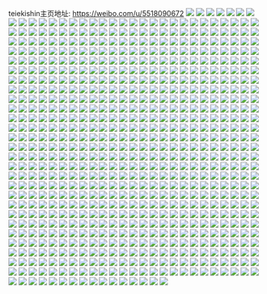 teiekishin主页地址: https://weibo.com/u/5518090672 
![](https://wx4.sinaimg.cn/mw2000/0061rlssgy1h93550zhw4j32o03k0e83.jpg) 
![](https://wx4.sinaimg.cn/mw2000/0061rlssgy1h9356991dmj32o03k0e84.jpg) 
![](https://wx4.sinaimg.cn/mw2000/0061rlssgy1h9356mj0euj32o03k0x6r.jpg) 
![](https://wx4.sinaimg.cn/mw2000/0061rlssgy1h9355ruduqj30u0190h2v.jpg) 
![](https://wx4.sinaimg.cn/mw2000/0061rlssgy1h9355zb406j30u01o07de.jpg) 
![](https://wx4.sinaimg.cn/mw2000/0061rlssgy1h9356e3kw5j32822yre81.jpg) 
![](https://wx4.sinaimg.cn/mw2000/0061rlssgy1h9355y2zx4j32o03k0qv5.jpg) 
![](https://wx4.sinaimg.cn/mw2000/0061rlssgy1h9356njm96j30sk1220zg.jpg) 
![](https://wx4.sinaimg.cn/mw2000/0061rlssgy1h935753z0cj30u01uoadd.jpg) 
![](https://wx4.sinaimg.cn/mw2000/0061rlssgy1h9206yysuqj32o03k0x6u.jpg) 
![](https://wx4.sinaimg.cn/mw2000/0061rlssgy1h9207cfiyej32o03k04qs.jpg) 
![](https://wx4.sinaimg.cn/mw2000/0061rlssgy1h9207fpjqcj30u01907hc.jpg) 
![](https://wx4.sinaimg.cn/mw2000/0061rlssgy1h9207ivi6fj30u0190ndg.jpg) 
![](https://wx4.sinaimg.cn/mw2000/0061rlssgy1h9209amyynj30u019014l.jpg) 
![](https://wx4.sinaimg.cn/mw2000/0061rlssgy1h9209b9rtqj30u0190gzf.jpg) 
![](https://wx4.sinaimg.cn/mw2000/0061rlssgy1h9209bonpkj30u0190qc4.jpg) 
![](https://wx4.sinaimg.cn/mw2000/0061rlssgy1h9209c8ejlj30u01904c6.jpg) 
![](https://wx4.sinaimg.cn/mw2000/0061rlssgy1h90anwgqm8j32o03k0kjn.jpg) 
![](https://wx4.sinaimg.cn/mw2000/0061rlssgy1h90amty5dyj30u0140qam.jpg) 
![](https://wx4.sinaimg.cn/mw2000/0061rlssgy1h90amzp439j31tm2fikjl.jpg) 
![](https://wx4.sinaimg.cn/mw2000/0061rlssgy1h90an4l4pxj31hw1zv7qs.jpg) 
![](https://wx4.sinaimg.cn/mw2000/0061rlssgy1h90anx4pm0j30tz13z0y4.jpg) 
![](https://wx4.sinaimg.cn/mw2000/0061rlssgy1h90anyzjn5j32o03k0npe.jpg) 
![](https://wx4.sinaimg.cn/mw2000/0061rlssgy1h90anzf0cbj30k00qoq71.jpg) 
![](https://wx4.sinaimg.cn/mw2000/0061rlssgy1h90ao0a508j321u22mb0s.jpg) 
![](https://wx4.sinaimg.cn/mw2000/0061rlssgy1h90apkd3mcj32o03k04qr.jpg) 
![](https://wx4.sinaimg.cn/mw2000/0061rlssgy1h8x9fghrmkj30u013zgum.jpg) 
![](https://wx4.sinaimg.cn/mw2000/0061rlssgy1h8x9ffbmecj30u013z44j.jpg) 
![](https://wx4.sinaimg.cn/mw2000/0061rlssgy1h8x9g4xlauj30u013z0ty.jpg) 
![](https://wx4.sinaimg.cn/mw2000/0061rlssgy1h8x9fenx7pj32o03k0u0z.jpg) 
![](https://wx4.sinaimg.cn/mw2000/0061rlssgy1h8w7k8qo71j31w02io7wh.jpg) 
![](https://wx4.sinaimg.cn/mw2000/0061rlssgy1h8w7jdtnd2j31ae1pvtt0.jpg) 
![](https://wx4.sinaimg.cn/mw2000/0061rlssgy1h8w7jeif1zj30u013zn2w.jpg) 
![](https://wx4.sinaimg.cn/mw2000/0061rlssgy1h8w7kkis66j32o03k04qq.jpg) 
![](https://wx4.sinaimg.cn/mw2000/0061rlssgy1h8w7k0u9hwj32o03k04qr.jpg) 
![](https://wx4.sinaimg.cn/mw2000/0061rlssgy1h8w7jsql00j32o03k0x6t.jpg) 
![](https://wx4.sinaimg.cn/mw2000/0061rlssgy1h8w7m48okpj30l90scad0.jpg) 
![](https://wx4.sinaimg.cn/mw2000/0061rlssgy1h8w7kv9kdvj32o03k0u0y.jpg) 
![](https://wx4.sinaimg.cn/mw2000/0061rlssgy1h8w7lcuvb3j32o03k01l0.jpg) 
![](https://wx4.sinaimg.cn/mw2000/0061rlssgy1h8qw6j9x0bj33402c07wj.jpg) 
![](https://wx4.sinaimg.cn/mw2000/0061rlssgy1h8qw6sxwdmj33402c01kz.jpg) 
![](https://wx4.sinaimg.cn/mw2000/0061rlssgy1h8qw7cdgo3j321v21ve81.jpg) 
![](https://wx4.sinaimg.cn/mw2000/0061rlssgy1h8qw7d2jdrj31je1je7p7.jpg) 
![](https://wx4.sinaimg.cn/mw2000/0061rlssgy1h8m7s0nby4j30u06n6qv5.jpg) 
![](https://wx4.sinaimg.cn/mw2000/0061rlssgy1h8m7oovd99j30u05c0npd.jpg) 
![](https://wx4.sinaimg.cn/mw2000/0061rlssgy1h8m7owcw1oj30u052rhdt.jpg) 
![](https://wx4.sinaimg.cn/mw2000/0061rlssgy1h8m7osqteuj30u05f2hdt.jpg) 
![](https://wx4.sinaimg.cn/mw2000/0061rlssgy1h8m7p0tt56j30u057jqv5.jpg) 
![](https://wx4.sinaimg.cn/mw2000/0061rlssgy1h8m7s1hfoqj30u04ee7wh.jpg) 
![](https://wx4.sinaimg.cn/mw2000/0061rlssgy1h8m7s35zbzj30u066h4qq.jpg) 
![](https://wx4.sinaimg.cn/mw2000/0061rlssgy1h8m7s4swgtj30u05wh4qq.jpg) 
![](https://wx4.sinaimg.cn/mw2000/0061rlssgy1h8m7s6ebirj30u057k1ky.jpg) 
![](https://wx4.sinaimg.cn/mw2000/0061rlssgy1h8m7s7p7lyj30u04ikqv5.jpg) 
![](https://wx4.sinaimg.cn/mw2000/0061rlssgy1h8m7s9doscj30u05f2npd.jpg) 
![](https://wx4.sinaimg.cn/mw2000/0061rlssgy1h8m7sart1dj30u0503kjl.jpg) 
![](https://wx4.sinaimg.cn/mw2000/0061rlssgy1h8hhohakr2j32o03k0x6p.jpg) 
![](https://wx4.sinaimg.cn/mw2000/0061rlssgy1h8hhoiatr1j32o03k04qq.jpg) 
![](https://wx4.sinaimg.cn/mw2000/0061rlssgy1h8hhojs9x3j32o02o0e82.jpg) 
![](https://wx4.sinaimg.cn/mw2000/0061rlssgy1h8hhokmzepj32o02o0u0x.jpg) 
![](https://wx4.sinaimg.cn/mw2000/0061rlssgy1h8h9d1m2i8j31hc0u8k16.jpg) 
![](https://wx4.sinaimg.cn/mw2000/0061rlssgy1h8h9d40gz6j33k02o0x6p.jpg) 
![](https://wx4.sinaimg.cn/mw2000/0061rlssgy1h8h9d5vzi5j33k02o01ky.jpg) 
![](https://wx4.sinaimg.cn/mw2000/0061rlssgy1h8h9d1zux8j30ka0f7gon.jpg) 
![](https://wx4.sinaimg.cn/mw2000/0061rlssgy1h8h9b3wgblj33k02o01ky.jpg) 
![](https://wx4.sinaimg.cn/mw2000/0061rlssgy1h8h99vk39nj33k02o0x6p.jpg) 
![](https://wx4.sinaimg.cn/mw2000/0061rlssgy1h8h99x0aa8j33k02o01ky.jpg) 
![](https://wx4.sinaimg.cn/mw2000/0061rlssgy1h8h9b4weyvj33k02o0qv5.jpg) 
![](https://wx4.sinaimg.cn/mw2000/0061rlssgy1h8h9b5xh0pj33k02o0u0x.jpg) 
![](https://wx4.sinaimg.cn/mw2000/0061rlssgy1h8h9b6zau4j33bc2hhhdu.jpg) 
![](https://wx4.sinaimg.cn/mw2000/0061rlssgy1h864x25xlyj32o03k04qq.jpg) 
![](https://wx4.sinaimg.cn/mw2000/0061rlssgy1h864x743baj32o03k0x6p.jpg) 
![](https://wx4.sinaimg.cn/mw2000/0061rlssgy1h864xc1wclj32o03k0u0x.jpg) 
![](https://wx4.sinaimg.cn/mw2000/0061rlssgy1h864xga60bj32dc35shdt.jpg) 
![](https://wx4.sinaimg.cn/mw2000/0061rlssgy1h864xkm0xfj32ae31vb29.jpg) 
![](https://wx4.sinaimg.cn/mw2000/0061rlssgy1h85lzqzqiej30zk1gotb0.jpg) 
![](https://wx4.sinaimg.cn/mw2000/0061rlssgy1h85m25my6kj30qo0rv0tr.jpg) 
![](https://wx4.sinaimg.cn/mw2000/0061rlssgy1h7vwlnsa3oj30u02k0qrb.jpg) 
![](https://wx4.sinaimg.cn/mw2000/0061rlssgy1h7vwlttjxrj30u04g2hdt.jpg) 
![](https://wx4.sinaimg.cn/mw2000/0061rlssgy1h7vwlvc041j30u01o0k5h.jpg) 
![](https://wx4.sinaimg.cn/mw2000/0061rlssgy1h7vwlwnekpj30u01o0neg.jpg) 
![](https://wx4.sinaimg.cn/mw2000/0061rlssgy1h7vwly52b9j30u028ikbc.jpg) 
![](https://wx4.sinaimg.cn/mw2000/0061rlssgy1h7vwlzsyj7j30u01o0kfv.jpg) 
![](https://wx4.sinaimg.cn/mw2000/0061rlssgy1h7nnjz6stkj30u043ib29.jpg) 
![](https://wx4.sinaimg.cn/mw2000/0061rlssgy1h7nnk0gj05j30u04l2b29.jpg) 
![](https://wx4.sinaimg.cn/mw2000/0061rlssgy1h7nnk484gfj30u07ld4qq.jpg) 
![](https://wx4.sinaimg.cn/mw2000/0061rlssgy1h7nnklzqq1j30u04g0b29.jpg) 
![](https://wx4.sinaimg.cn/mw2000/0061rlssgy1h7nnk6mzi9j30u04q2npd.jpg) 
![](https://wx4.sinaimg.cn/mw2000/0061rlssgy1h7nnkkg5e5j30u04f2npd.jpg) 
![](https://wx4.sinaimg.cn/mw2000/0061rlssgy1h7nnk9md5wj30u07ree82.jpg) 
![](https://wx4.sinaimg.cn/mw2000/0061rlssgy1h7nnkbxs6rj30u07onu0y.jpg) 
![](https://wx4.sinaimg.cn/mw2000/0061rlssgy1h7nnkf0qvoj30u06bix6q.jpg) 
![](https://wx4.sinaimg.cn/mw2000/0061rlssgy1h7nnk23ds0j30u06kiqv5.jpg) 
![](https://wx4.sinaimg.cn/mw2000/0061rlssgy1h7nnkim2ytj30u05aku0x.jpg) 
![](https://wx4.sinaimg.cn/mw2000/0061rlssgy1h7f5sgbt1ej30yc19tal1.jpg) 
![](https://wx4.sinaimg.cn/mw2000/0061rlssgy1h7f5v0fsyuj30wi17dthi.jpg) 
![](https://wx4.sinaimg.cn/mw2000/0061rlssgy1h7f5v11heej30x3184wne.jpg) 
![](https://wx4.sinaimg.cn/mw2000/0061rlssgy1h7f5sjdigej310c1csdp5.jpg) 
![](https://wx4.sinaimg.cn/mw2000/0061rlssgy1h7f5v1pl7xj310c1cggwv.jpg) 
![](https://wx4.sinaimg.cn/mw2000/0061rlssgy1h7f5v2ugomj30wb1730zs.jpg) 
![](https://wx4.sinaimg.cn/mw2000/0061rlssgy1h78py5icv0j32c0340b2a.jpg) 
![](https://wx4.sinaimg.cn/mw2000/0061rlssgy1h78py7sf99j31ww2jwb29.jpg) 
![](https://wx4.sinaimg.cn/mw2000/0061rlssgy1h6zgo9kcskj31u0292n04.jpg) 
![](https://wx4.sinaimg.cn/mw2000/0061rlssgy1h6zgp0ytx6j314o1kwwvt.jpg) 
![](https://wx4.sinaimg.cn/mw2000/0061rlssgy1h6zgpekls7j30zk12j4br.jpg) 
![](https://wx4.sinaimg.cn/mw2000/0061rlssgy1h6zgpc7hwej31r32c47wh.jpg) 
![](https://wx4.sinaimg.cn/mw2000/0061rlssgy1h6wdjz7u27j31f735s1kx.jpg) 
![](https://wx4.sinaimg.cn/mw2000/0061rlssgy1h6wdk16sxzj33k02o0kg8.jpg) 
![](https://wx4.sinaimg.cn/mw2000/0061rlssgy1h6wdk204vfj31o02ykq4w.jpg) 
![](https://wx4.sinaimg.cn/mw2000/0061rlssgy1h6wdk4tt39j33k02o0kjm.jpg) 
![](https://wx4.sinaimg.cn/mw2000/0061rlssgy1h6wdk76otij33k02o0kjm.jpg) 
![](https://wx4.sinaimg.cn/mw2000/0061rlssgy1h6wdk9tcovj32o03k07wj.jpg) 
![](https://wx4.sinaimg.cn/mw2000/0061rlssgy1h6oh1v62q6j32o03k0b2c.jpg) 
![](https://wx4.sinaimg.cn/mw2000/0061rlssgy1h6oh1xt48oj32o03k07wl.jpg) 
![](https://wx4.sinaimg.cn/mw2000/0061rlssgy1h6oh2252i1j32dc3k0u0z.jpg) 
![](https://wx4.sinaimg.cn/mw2000/0061rlssgy1h6j2htwzanj33k02o0x6q.jpg) 
![](https://wx4.sinaimg.cn/mw2000/0061rlssgy1h6j2i0fr23j33k02o04eh.jpg) 
![](https://wx4.sinaimg.cn/mw2000/0061rlssgy1h6j2i61fcmj33k02o0b2a.jpg) 
![](https://wx4.sinaimg.cn/mw2000/0061rlssgy1h6j2iag2juj32o02o0n2w.jpg) 
![](https://wx4.sinaimg.cn/mw2000/0061rlssgy1h6iw435uh3j32o03k0e82.jpg) 
![](https://wx4.sinaimg.cn/mw2000/0061rlssgy1h6iugvtvphj32o03k0e85.jpg) 
![](https://wx4.sinaimg.cn/mw2000/0061rlssgy1h6iuh7xrgnj32o03k0tfi.jpg) 
![](https://wx4.sinaimg.cn/mw2000/0061rlssgy1h6iuhz2mxxj32k93f0wpu.jpg) 
![](https://wx4.sinaimg.cn/mw2000/0061rlssgy1h6iuhkn2zuj32o03k01kz.jpg) 
![](https://wx4.sinaimg.cn/mw2000/0061rlssgy1h6i2mgen61j32db35sx6p.jpg) 
![](https://wx4.sinaimg.cn/mw2000/0061rlssgy1h6i2moq119j33k02o00yl.jpg) 
![](https://wx4.sinaimg.cn/mw2000/0061rlssgy1h6i2mm9e0oj33k02o0k8n.jpg) 
![](https://wx4.sinaimg.cn/mw2000/0061rlssgy1h6i2mjid1ij32o03k0hdu.jpg) 
![](https://wx4.sinaimg.cn/mw2000/0061rlssly1h67badj7hpj32o03k0qv7.jpg) 
![](https://wx4.sinaimg.cn/mw2000/0061rlssly1h67baqyn69j32o03k07i9.jpg) 
![](https://wx4.sinaimg.cn/mw2000/0061rlssly1h67baxlassj31zw2nvu0x.jpg) 
![](https://wx4.sinaimg.cn/mw2000/0061rlssgy1h62czi181wj30sa11p0zh.jpg) 
![](https://wx4.sinaimg.cn/mw2000/0061rlssgy1h62czgsu9dj30s811mjs0.jpg) 
![](https://wx4.sinaimg.cn/mw2000/0061rlssgy1h62czhm0zxj30u013zjyq.jpg) 
![](https://wx4.sinaimg.cn/mw2000/0061rlssgy1h62czgc4gdj32dc35sqcs.jpg) 
![](https://wx4.sinaimg.cn/mw2000/0061rlssgy1h61v1baz7uj32o02o0mxn.jpg) 
![](https://wx4.sinaimg.cn/mw2000/0061rlssgy1h61v1cq1trj32dd35sq8f.jpg) 
![](https://wx4.sinaimg.cn/mw2000/0061rlssgy1h5pxr9e4u1j33k02o0dzo.jpg) 
![](https://wx4.sinaimg.cn/mw2000/0061rlssgy1h5pxra5o5zj30u0190acq.jpg) 
![](https://wx4.sinaimg.cn/mw2000/0061rlssgy1h5pxrj03loj30pn0j8wfh.jpg) 
![](https://wx4.sinaimg.cn/mw2000/0061rlssgy1h5pxrc8ihkj32o03k0qfe.jpg) 
![](https://wx4.sinaimg.cn/mw2000/0061rlssgy1h5pxrgy71wj32o03k0tf5.jpg) 
![](https://wx4.sinaimg.cn/mw2000/0061rlssgy1h5pxrhs03ej30u0190n0n.jpg) 
![](https://wx4.sinaimg.cn/mw2000/0061rlssgy1h5pxreupqcj32nz3k049j.jpg) 
![](https://wx4.sinaimg.cn/mw2000/0061rlssgy1h5pxrim8plj31kw16on0u.jpg) 
![](https://wx4.sinaimg.cn/mw2000/0061rlssgy1h5pxrjdkk9j30u014kaar.jpg) 
![](https://wx4.sinaimg.cn/mw2000/0061rlssgy1h5ms1wsgl8j31hc1407km.jpg) 
![](https://wx4.sinaimg.cn/mw2000/0061rlssgy1h5ms1xplqmj31hc140dwf.jpg) 
![](https://wx4.sinaimg.cn/mw2000/0061rlssgy1h5ms1zlqzjj32nv2nvnpd.jpg) 
![](https://wx4.sinaimg.cn/mw2000/0061rlssgy1h5ms20qq1fj32o02o0x6p.jpg) 
![](https://wx4.sinaimg.cn/mw2000/0061rlssgy1h5lfoawvctj33k02o04qs.jpg) 
![](https://wx4.sinaimg.cn/mw2000/0061rlssgy1h5lfocfcf8j33k02o0e82.jpg) 
![](https://wx4.sinaimg.cn/mw2000/0061rlssgy1h5lfoe5o2hj33k02o0b2b.jpg) 
![](https://wx4.sinaimg.cn/mw2000/0061rlssgy1h5lfofwyphj33k02o0x6r.jpg) 
![](https://wx4.sinaimg.cn/mw2000/0061rlssgy1h575x8r64ij30u01hc4ao.jpg) 
![](https://wx4.sinaimg.cn/mw2000/0061rlssgy1h576bnkxjsj30ty0tydov.jpg) 
![](https://wx4.sinaimg.cn/mw2000/0061rlssgy1h576bmb7k9j30tx13xamk.jpg) 
![](https://wx4.sinaimg.cn/mw2000/0061rlssgy1h4w5xmxfrtj33k02o0u0x.jpg) 
![](https://wx4.sinaimg.cn/mw2000/0061rlssgy1h4w5xnt0eaj332q2b3hdt.jpg) 
![](https://wx4.sinaimg.cn/mw2000/0061rlssgy1h4w5xoqsl6j32o0200npd.jpg) 
![](https://wx4.sinaimg.cn/mw2000/0061rlssgy1h4w5xlpj57j33k02o0qv5.jpg) 
![](https://wx4.sinaimg.cn/mw2000/0061rlssgy1h4usu58w26j30u05mjb2a.jpg) 
![](https://wx4.sinaimg.cn/mw2000/0061rlssgy1h4usu6rij4j30u043iqv5.jpg) 
![](https://wx4.sinaimg.cn/mw2000/0061rlssgy1h4usu80vrxj30u04an7wh.jpg) 
![](https://wx4.sinaimg.cn/mw2000/0061rlssgy1h4usu9vo55j30u05001ky.jpg) 
![](https://wx4.sinaimg.cn/mw2000/0061rlssgy1h4usubp4cyj30u061i4qq.jpg) 
![](https://wx4.sinaimg.cn/mw2000/0061rlssgy1h4usucvw5zj30u02sw4pi.jpg) 
![](https://wx4.sinaimg.cn/mw2000/0061rlssgy1h4trcofj2tj32o03k0x6q.jpg) 
![](https://wx4.sinaimg.cn/mw2000/0061rlssgy1h4trcrxtakj32o03k0x6r.jpg) 
![](https://wx4.sinaimg.cn/mw2000/0061rlssgy1h4trcui5a5j32o03k0qv7.jpg) 
![](https://wx4.sinaimg.cn/mw2000/0061rlssgy1h4pa34q7gvj30u013zn4j.jpg) 
![](https://wx4.sinaimg.cn/mw2000/0061rlssgy1h4pa3580cej30u013zgti.jpg) 
![](https://wx4.sinaimg.cn/mw2000/0061rlssgy1h4pa36dfypj30u013zahq.jpg) 
![](https://wx4.sinaimg.cn/mw2000/0061rlssgy1h4iys0a88vj30u06t0e82.jpg) 
![](https://wx4.sinaimg.cn/mw2000/0061rlssgy1h4iys2mbm0j30u06j1hdu.jpg) 
![](https://wx4.sinaimg.cn/mw2000/0061rlssgy1h4iys4dq9bj30u04q1npd.jpg) 
![](https://wx4.sinaimg.cn/mw2000/0061rlssgy1h4iys6oyz2j30u08h14qr.jpg) 
![](https://wx4.sinaimg.cn/mw2000/0061rlssgy1h42p65c14gj30u018z46h.jpg) 
![](https://wx4.sinaimg.cn/mw2000/0061rlssgy1h42p65vsc0j31400u0ad1.jpg) 
![](https://wx4.sinaimg.cn/mw2000/0061rlssgy1h42p683lm5j31400u043j.jpg) 
![](https://wx4.sinaimg.cn/mw2000/0061rlssgy1h42p68rofgj31410u0gs3.jpg) 
![](https://wx4.sinaimg.cn/mw2000/0061rlssgy1h42p6a9lb2j30yr0u0dl4.jpg) 
![](https://wx4.sinaimg.cn/mw2000/0061rlssgy1h42pas9alfj30u0190ait.jpg) 
![](https://wx4.sinaimg.cn/mw2000/0061rlssgy1h40xlhfk4cj335s2dcqv5.jpg) 
![](https://wx4.sinaimg.cn/mw2000/0061rlssgy1h40xlzxc2ij31400u0422.jpg) 
![](https://wx4.sinaimg.cn/mw2000/0061rlssgy1h40xm0oswnj31pz1ahdy8.jpg) 
![](https://wx4.sinaimg.cn/mw2000/0061rlssgy1h3zwfd3k5ij30u03c07wh.jpg) 
![](https://wx4.sinaimg.cn/mw2000/0061rlssgy1h3zwdgp7otj30u0500npd.jpg) 
![](https://wx4.sinaimg.cn/mw2000/0061rlssgy1h3zwf1widbj30u02i2wp4.jpg) 
![](https://wx4.sinaimg.cn/mw2000/0061rlssgy1h3zwdk19y9j30u03r0b29.jpg) 
![](https://wx4.sinaimg.cn/mw2000/0061rlssgy1h3zwf4xlm3j30u0502x6p.jpg) 
![](https://wx4.sinaimg.cn/mw2000/0061rlssgy1h3zwf6bl1nj30u01vik8t.jpg) 
![](https://wx4.sinaimg.cn/mw2000/0061rlssgy1h3zwfe9pw8j31401hcts7.jpg) 
![](https://wx4.sinaimg.cn/mw2000/0061rlssgy1h3zwf9w5xaj30u04dj7wi.jpg) 
![](https://wx4.sinaimg.cn/mw2000/0061rlssgy1h3zwh14e0bj30u02d07pw.jpg) 
![](https://wx4.sinaimg.cn/mw2000/0061rlssgy1h3uz9h0pzoj32o02o07wh.jpg) 
![](https://wx4.sinaimg.cn/mw2000/0061rlssgy1h3cd4f8p96j32o03k0hdy.jpg) 
![](https://wx4.sinaimg.cn/mw2000/0061rlssgy1h3cd4g1qi7j31401hcwpn.jpg) 
![](https://wx4.sinaimg.cn/mw2000/0061rlssgy1h3cd4gi6udj31401hcakm.jpg) 
![](https://wx4.sinaimg.cn/mw2000/0061rlssgy1h3cd4ihdokj32o03jykjm.jpg) 
![](https://wx4.sinaimg.cn/mw2000/0061rlssgy1h3bmg721o9j32o02o01kz.jpg) 
![](https://wx4.sinaimg.cn/mw2000/0061rlssgy1h3bmndqvg9j32o02o04qq.jpg) 
![](https://wx4.sinaimg.cn/mw2000/0061rlssgy1h3bmo9plywj32gk2gk1ky.jpg) 
![](https://wx4.sinaimg.cn/mw2000/0061rlssgy1h3bmfaogtpj32o02o0u0y.jpg) 
![](https://wx4.sinaimg.cn/mw2000/0061rlssgy1h3bmq8h2mcj32dc2dcx6q.jpg) 
![](https://wx4.sinaimg.cn/mw2000/0061rlssgy1h3bmoxs6t6j30u00u0dnd.jpg) 
![](https://wx4.sinaimg.cn/mw2000/0061rlssgy1h22duhrhdzj30u00qxtgt.jpg) 
![](https://wx4.sinaimg.cn/mw2000/0061rlssgy1h22dujoq6gj32o02o0npd.jpg) 
![](https://wx4.sinaimg.cn/mw2000/0061rlssgy1h22duk75xvj30u0190gv7.jpg) 
![](https://wx4.sinaimg.cn/mw2000/0061rlssgy1h22dumzwz0j33k02o0kjl.jpg) 
![](https://wx4.sinaimg.cn/mw2000/0061rlssgy1h22e0k6rktj30sg0sf79l.jpg) 
![](https://wx4.sinaimg.cn/mw2000/0061rlssgy1h22e0l5bxej30u0190q90.jpg) 
![](https://wx4.sinaimg.cn/mw2000/0061rlssgy1h1riduz9nxj30u05nge82.jpg) 
![](https://wx4.sinaimg.cn/mw2000/0061rlssgy1h1ridw635cj31o01o0x26.jpg) 
![](https://wx4.sinaimg.cn/mw2000/0061rlssgy1h1ridx8haej30u02chqle.jpg) 
![](https://wx4.sinaimg.cn/mw2000/0061rlssgy1h1ridz5gp0j30u06o0qv5.jpg) 
![](https://wx4.sinaimg.cn/mw2000/0061rlssgy1h1rie2nky0j30u04whhdt.jpg) 
![](https://wx4.sinaimg.cn/mw2000/0061rlssgy1h1rie4w7o4j30u02i0kjl.jpg) 
![](https://wx4.sinaimg.cn/mw2000/0061rlssgy1h1rie68b24j30qy3k01kx.jpg) 
![](https://wx4.sinaimg.cn/mw2000/0061rlssgy1h1rie7504rj30u028v7i3.jpg) 
![](https://wx4.sinaimg.cn/mw2000/0061rlssgy1h09mwlnh2dj31mc1mc1kx.jpg) 
![](https://wx4.sinaimg.cn/mw2000/0061rlssgy1h09s3rpng7j325s1mckjl.jpg) 
![](https://wx4.sinaimg.cn/mw2000/0061rlssgy1h09mwhifo2j30u0140qjb.jpg) 
![](https://wx4.sinaimg.cn/mw2000/0061rlssgy1h09mwbyib0j31mc1mckil.jpg) 
![](https://wx4.sinaimg.cn/mw2000/0061rlssgy1h09mwsr7wxj31mc1mcdza.jpg) 
![](https://wx4.sinaimg.cn/mw2000/0061rlssgy1h09mwf561uj31mc1mcayt.jpg) 
![](https://wx4.sinaimg.cn/mw2000/0061rlssgy1h09s4iyi1pj30u02i04qi.jpg) 
![](https://wx4.sinaimg.cn/mw2000/0061rlssgy1h09s5qllbvj31mc1mc1jy.jpg) 
![](https://wx4.sinaimg.cn/mw2000/0061rlssgy1h09s6r8eb1j30u02i0e1u.jpg) 
![](https://wx4.sinaimg.cn/mw2000/0061rlssgy1h09s4a64mlj30u01t07a6.jpg) 
![](https://wx4.sinaimg.cn/mw2000/0061rlssgy1h09mwwlailj31mc1mc4qq.jpg) 
![](https://wx4.sinaimg.cn/mw2000/0061rlssgy1h09mwpgtz1j31mc1mcnju.jpg) 
![](https://wx4.sinaimg.cn/mw2000/0061rlssgy1h07jg0fxr6j32o02o0e82.jpg) 
![](https://wx4.sinaimg.cn/mw2000/0061rlssgy1h07jh0twsrj31w01w0qv5.jpg) 
![](https://wx4.sinaimg.cn/mw2000/0061rlssgy1h07jgac1n0j32o02o01ky.jpg) 
![](https://wx4.sinaimg.cn/mw2000/0061rlssgy1h07jgmwb9cj32o02o0kjm.jpg) 
![](https://wx4.sinaimg.cn/mw2000/0061rlssgy1h07jgjsgemj32o02o0b2b.jpg) 
![](https://wx4.sinaimg.cn/mw2000/0061rlssgy1h07jgph2e4j32o02o0hdt.jpg) 
![](https://wx4.sinaimg.cn/mw2000/0061rlssgy1h07jgy29lhj30zj0zjn71.jpg) 
![](https://wx4.sinaimg.cn/mw2000/0061rlssgy1h07jgs5e6hj33k01lc7wh.jpg) 
![](https://wx4.sinaimg.cn/mw2000/0061rlssgy1h07jjxcfpvj32o02o0qv5.jpg) 
![](https://wx4.sinaimg.cn/mw2000/0061rlssgy1h0078p5t72j30sg0sgaif.jpg) 
![](https://wx4.sinaimg.cn/mw2000/0061rlssgy1h0078t0r90j30sg0sgwn8.jpg) 
![](https://wx4.sinaimg.cn/mw2000/0061rlssgy1h007k79lk8j311c11cwqu.jpg) 
![](https://wx4.sinaimg.cn/mw2000/0061rlssgy1gzrzq0dxj9j30u02i0h48.jpg) 
![](https://wx4.sinaimg.cn/mw2000/0061rlssgy1gzrzpbtpmqj31mc1mc4qp.jpg) 
![](https://wx4.sinaimg.cn/mw2000/0061rlssgy1gzrzpd34m4j30zk0zk0zx.jpg) 
![](https://wx4.sinaimg.cn/mw2000/0061rlssgy1gzrzq44l42j31mc1mcayq.jpg) 
![](https://wx4.sinaimg.cn/mw2000/0061rlssgy1gzrzq6cua3j32o02o0hdt.jpg) 
![](https://wx4.sinaimg.cn/mw2000/0061rlssgy1gzrzq1vizsj312612646k.jpg) 
![](https://wx4.sinaimg.cn/mw2000/0061rlssgy1gzrzqfxou6j32o02o0qv7.jpg) 
![](https://wx4.sinaimg.cn/mw2000/0061rlssgy1gzrzqis2lwj328c28c7wh.jpg) 
![](https://wx4.sinaimg.cn/mw2000/0061rlssgy1gzrzqgyj0vj30u00xsq9x.jpg) 
![](https://wx4.sinaimg.cn/mw2000/0061rlssgy1gzr8az4c56j32o02o0kjm.jpg) 
![](https://wx4.sinaimg.cn/mw2000/0061rlssgy1gzr3p2xehwj32nw2nw7wi.jpg) 
![](https://wx4.sinaimg.cn/mw2000/0061rlssgy1gzr3p5s0sfj32o02o04qq.jpg) 
![](https://wx4.sinaimg.cn/mw2000/0061rlssgy1gzr3p8h2unj32o02o0npe.jpg) 
![](https://wx4.sinaimg.cn/mw2000/0061rlssgy1gzpj59iuf5j33k02o0kjn.jpg) 
![](https://wx4.sinaimg.cn/mw2000/0061rlssgy1gzpj5clkj2j33k02o0qv7.jpg) 
![](https://wx4.sinaimg.cn/mw2000/0061rlssgy1gzpj5wzivyj33k02o0qv6.jpg) 
![](https://wx4.sinaimg.cn/mw2000/0061rlssgy1gzpj5efq2kj33k02o0u0y.jpg) 
![](https://wx4.sinaimg.cn/mw2000/0061rlssgy1gzpj5y689nj33k02o07wi.jpg) 
![](https://wx4.sinaimg.cn/mw2000/0061rlssgy1gzpj7k0ftfj30qo0k0402.jpg) 
![](https://wx4.sinaimg.cn/mw2000/0061rlssgy1gzokcdudhqj32o0200hdv.jpg) 
![](https://wx4.sinaimg.cn/mw2000/0061rlssgy1gzokcjgyq2j33k02o0hdu.jpg) 
![](https://wx4.sinaimg.cn/mw2000/0061rlssgy1gzokchylozj33k02o0hdy.jpg) 
![](https://wx4.sinaimg.cn/mw2000/0061rlssgy1gzokcfxuelj33k02o0e86.jpg) 
![](https://wx4.sinaimg.cn/mw2000/0061rlssgy1gzm3bjygywj32o02o0hdt.jpg) 
![](https://wx4.sinaimg.cn/mw2000/0061rlssgy1gzm3bpd73hj32o02o0u0x.jpg) 
![](https://wx4.sinaimg.cn/mw2000/0061rlssgy1gzm3bma43lj32o02o04qq.jpg) 
![](https://wx4.sinaimg.cn/mw2000/0061rlssgy1gzm3bn5gzoj32o02o0b29.jpg) 
![](https://wx4.sinaimg.cn/mw2000/0061rlssgy1gzm3bal5d4j32o02o01kx.jpg) 
![](https://wx4.sinaimg.cn/mw2000/0061rlssgy1gzm3bo23o6j32o02o01kx.jpg) 
![](https://wx4.sinaimg.cn/mw2000/0061rlssgy1gzm3bqckwyj32o02o0npd.jpg) 
![](https://wx4.sinaimg.cn/mw2000/0061rlssgy1gzm3c0nxwgj30qo0qoac5.jpg) 
![](https://wx4.sinaimg.cn/mw2000/0061rlssgy1gzm3bs297kj32o02o01fg.jpg) 
![](https://wx4.sinaimg.cn/mw2000/0061rlssgy1gzjt39dgupj30u00y27dz.jpg) 
![](https://wx4.sinaimg.cn/mw2000/0061rlssgy1gzjt3i9ax1j32o02o0kjl.jpg) 
![](https://wx4.sinaimg.cn/mw2000/0061rlssgy1gzjt3duf3wj32k02k0x6q.jpg) 
![](https://wx4.sinaimg.cn/mw2000/0061rlssgy1gzjt3gffctj32o02o0x6q.jpg) 
![](https://wx4.sinaimg.cn/mw2000/0061rlssgy1gzjt3h3h42j31ah1ahdyc.jpg) 
![](https://wx4.sinaimg.cn/mw2000/0061rlssgy1gzjt3ascfhj30u01o07k5.jpg) 
![](https://wx4.sinaimg.cn/mw2000/0061rlssgy1gzjt40e1zhj30u01o0wxz.jpg) 
![](https://wx4.sinaimg.cn/mw2000/0061rlssgy1gzjt3k9uh9j32o02o0hdv.jpg) 
![](https://wx4.sinaimg.cn/mw2000/0061rlssgy1gzjt3m05r4j32o02o0b2a.jpg) 
![](https://wx4.sinaimg.cn/mw2000/0061rlssgy1gzfnkge7v9j32o02o0x6p.jpg) 
![](https://wx4.sinaimg.cn/mw2000/0061rlssgy1gzfnk9n6mvj30tu0u6q4g.jpg) 
![](https://wx4.sinaimg.cn/mw2000/0061rlssgy1gzfnkaetc3j31mc1mc7kj.jpg) 
![](https://wx4.sinaimg.cn/mw2000/0061rlssgy1gzfnkbb5qgj31mc1mckf4.jpg) 
![](https://wx4.sinaimg.cn/mw2000/0061rlssgy1gzfnkdu4okj31mc1mc1e7.jpg) 
![](https://wx4.sinaimg.cn/mw2000/0061rlssgy1gzfnkcu313j30u0140aiv.jpg) 
![](https://wx4.sinaimg.cn/mw2000/0061rlssgy1gzfnkebg83j30u00u0gtg.jpg) 
![](https://wx4.sinaimg.cn/mw2000/0061rlssgy1gzfnkc95tcj31mc1mctlx.jpg) 
![](https://wx4.sinaimg.cn/mw2000/0061rlssgy1gzfnkez2sjj30pk0z0gn2.jpg) 
![](https://wx4.sinaimg.cn/mw2000/0061rlssgy1gzfnkep7qyj30u00u0wl2.jpg) 
![](https://wx4.sinaimg.cn/mw2000/0061rlssgy1gzfnkfdrylj30u01elqbw.jpg) 
![](https://wx4.sinaimg.cn/mw2000/0061rlssgy1gzaygyb2mej31mc1mc1kx.jpg) 
![](https://wx4.sinaimg.cn/mw2000/0061rlssgy1gzaygyt6x3j31mc1mcx3k.jpg) 
![](https://wx4.sinaimg.cn/mw2000/0061rlssgy1gzaygzgl5ij31ig1ig1j1.jpg) 
![](https://wx4.sinaimg.cn/mw2000/0061rlssgy1gzayh0gvc4j31mc1mc1kx.jpg) 
![](https://wx4.sinaimg.cn/mw2000/0061rlssgy1gzayh38fqyj32c0340u0x.jpg) 
![](https://wx4.sinaimg.cn/mw2000/0061rlssgy1gzayh1phcij31mc1mc4ph.jpg) 
![](https://wx4.sinaimg.cn/mw2000/0061rlssgy1gzayh41qhbj31mc1mc1d2.jpg) 
![](https://wx4.sinaimg.cn/mw2000/0061rlssgy1gzayh50hbuj32g12g1qv5.jpg) 
![](https://wx4.sinaimg.cn/mw2000/0061rlssgy1gz2f6cdriaj32o02o0npe.jpg) 
![](https://wx4.sinaimg.cn/mw2000/0061rlssgy1gyusyq6zb6j32ab2ab7wj.jpg) 
![](https://wx4.sinaimg.cn/mw2000/0061rlssgy1gyut1q6l3wj32o02o0b29.jpg) 
![](https://wx4.sinaimg.cn/mw2000/0061rlssgy1gyrb5s8c7tj30sg2ay1h0.jpg) 
![](https://wx4.sinaimg.cn/mw2000/0061rlssgy1gyrb5piaskj31e02gwnkf.jpg) 
![](https://wx4.sinaimg.cn/mw2000/0061rlssgy1gyrb5r3y8gj31mc25s7wi.jpg) 
![](https://wx4.sinaimg.cn/mw2000/0061rlssgy1gyrb5oltlqj31400u010u.jpg) 
![](https://wx4.sinaimg.cn/mw2000/0061rlssgy1gyrb5un004j325s1mc1ky.jpg) 
![](https://wx4.sinaimg.cn/mw2000/0061rlssgy1gyrb5wyhjgj32bf340e83.jpg) 
![](https://wx4.sinaimg.cn/mw2000/0061rlssly1gxxbfb2ugcj30u01uoqg5.jpg) 
![](https://wx4.sinaimg.cn/mw2000/0061rlssly1gxxbfdgkrtj30u01f815o.jpg) 
![](https://wx4.sinaimg.cn/mw2000/0061rlssgy1gxnqs64t4hj32o02o0npd.jpg) 
![](https://wx4.sinaimg.cn/mw2000/0061rlssgy1gxnqs7ea7mj32o02o0kjl.jpg) 
![](https://wx4.sinaimg.cn/mw2000/0061rlssgy1gxk5tidp61j31o01o01kx.jpg) 
![](https://wx4.sinaimg.cn/mw2000/0061rlssgy1gxk7dnrb21j32jd2jdu0x.jpg) 
![](https://wx4.sinaimg.cn/mw2000/0061rlssgy1gxk5thoxvbj31o01o0e7l.jpg) 
![](https://wx4.sinaimg.cn/mw2000/0061rlssgy1gxk7dzl42dj30u02i01kx.jpg) 
![](https://wx4.sinaimg.cn/mw2000/0061rlssgy1gxk5tbg6emj31o02807uy.jpg) 
![](https://wx4.sinaimg.cn/mw2000/0061rlssgy1gxk7kohzmgj30tn2s0tja.jpg) 
![](https://wx4.sinaimg.cn/mw2000/0061rlssgy1gxk5tgr8hyj31o0280x5z.jpg) 
![](https://wx4.sinaimg.cn/mw2000/0061rlssgy1gxk5tkrli8j32c0340npe.jpg) 
![](https://wx4.sinaimg.cn/mw2000/0061rlssgy1gxk5td12y4j31o0190wui.jpg) 
![](https://wx4.sinaimg.cn/mw2000/0061rlssgy1gxk7dvatv4j30u05u0u0x.jpg) 
![](https://wx4.sinaimg.cn/mw2000/0061rlssgy1gxk5te7apuj30u03701kx.jpg) 
![](https://wx4.sinaimg.cn/mw2000/0061rlssgy1gxk5tirwhgj31901vijzu.jpg) 
![](https://wx4.sinaimg.cn/mw2000/0061rlssgy1gxk5tlf0coj30zj1hc78n.jpg) 
![](https://wx4.sinaimg.cn/mw2000/0061rlssgy1gxk5tccbrej30u02i0tna.jpg) 
![](https://wx4.sinaimg.cn/mw2000/0061rlssgy1gxk7n7rw5yj30u0140guw.jpg) 
![](https://wx4.sinaimg.cn/mw2000/0061rlssgy1gxc88ajashj32o04004qp.jpg) 
![](https://wx4.sinaimg.cn/mw2000/0061rlssgy1gxc88bhk6jj34002o0b29.jpg) 
![](https://wx4.sinaimg.cn/mw2000/0061rlssgy1gxc8g37dofj334022ob2a.jpg) 
![](https://wx4.sinaimg.cn/mw2000/0061rlssgy1gxc8ct0gvmj32io1w0b29.jpg) 
![](https://wx4.sinaimg.cn/mw2000/0061rlssgy1gx296kf780j31903r0b17.jpg) 
![](https://wx4.sinaimg.cn/mw2000/0061rlssgy1gx296jofkcj31902gegtw.jpg) 
![](https://wx4.sinaimg.cn/mw2000/0061rlssgy1gx296g1xclj31903r0b1e.jpg) 
![](https://wx4.sinaimg.cn/mw2000/0061rlssgy1gx296f4dtrj31474h0b29.jpg) 
![](https://wx4.sinaimg.cn/mw2000/0061rlssgy1gx296i774xj30wu5h27wh.jpg) 
![](https://wx4.sinaimg.cn/mw2000/0061rlssgy1gx296izu7zj32io1w07q4.jpg) 
![](https://wx4.sinaimg.cn/mw2000/0061rlssgy1gwxkmyoq7ej314k4fl7wh.jpg) 
![](https://wx4.sinaimg.cn/mw2000/0061rlssgy1gwxkn8zfmmj32o02o01kz.jpg) 
![](https://wx4.sinaimg.cn/mw2000/0061rlssgy1gwxkn3gitzj30zz4zwe82.jpg) 
![](https://wx4.sinaimg.cn/mw2000/0061rlssgy1gwxknbom7vj32o02o0b29.jpg) 
![](https://wx4.sinaimg.cn/mw2000/0061rlssgy1gwxkndf6ytj32o02o01kx.jpg) 
![](https://wx4.sinaimg.cn/mw2000/0061rlssgy1gwxkmwbin1j31mc1mcnd4.jpg) 
![](https://wx4.sinaimg.cn/mw2000/0061rlssgy1gwxkn4yayuj31902i0k95.jpg) 
![](https://wx4.sinaimg.cn/mw2000/0061rlssgy1gwxkng1j1qj32dc2dcnpd.jpg) 
![](https://wx4.sinaimg.cn/mw2000/0061rlssgy1gwxknqppa5j32o02o0qv9.jpg) 
![](https://wx4.sinaimg.cn/mw2000/0061rlssgy1gwxc7zki7hj323w23w4qp.jpg) 
![](https://wx4.sinaimg.cn/mw2000/0061rlssgy1gwfybk7wjgj31901vinfb.jpg) 
![](https://wx4.sinaimg.cn/mw2000/0061rlssgy1gwfybjn3pyj31901vi16g.jpg) 
![](https://wx4.sinaimg.cn/mw2000/0061rlssgy1gwfybc7hk3j31903r0hdt.jpg) 
![](https://wx4.sinaimg.cn/mw2000/0061rlssgy1gwfybd9rgej30u0190n3x.jpg) 
![](https://wx4.sinaimg.cn/mw2000/0061rlssgy1gwfybewk0rj31902i0az4.jpg) 
![](https://wx4.sinaimg.cn/mw2000/0061rlssgy1gwfybgo5msj31903c04qp.jpg) 
![](https://wx4.sinaimg.cn/mw2000/0061rlssgy1gwfybhy18oj31903c0kjl.jpg) 
![](https://wx4.sinaimg.cn/mw2000/0061rlssgy1gwfybiit4gj31902i0duy.jpg) 
![](https://wx4.sinaimg.cn/mw2000/0061rlssgy1gwfybkt04gj31mc25sn8d.jpg) 
![](https://wx4.sinaimg.cn/mw2000/0061rlssgy1gwfybfnuahj315j4bs7wh.jpg) 
![](https://wx4.sinaimg.cn/mw2000/0061rlssgy1gwfybadgohj319014i7kf.jpg) 
![](https://wx4.sinaimg.cn/mw2000/0061rlssgy1gwfybe6vgjj3190190ncl.jpg) 
![](https://wx4.sinaimg.cn/mw2000/0061rlssgy1gwfybj5rz3j31901vindv.jpg) 
![](https://wx4.sinaimg.cn/mw2000/0061rlssgy1gw5x9et4ydj30uy5t04qq.jpg) 
![](https://wx4.sinaimg.cn/mw2000/0061rlssgy1gw6do9xfzzj33k01lcu0x.jpg) 
![](https://wx4.sinaimg.cn/mw2000/0061rlssgy1gw6do5114hj32c0340npe.jpg) 
![](https://wx4.sinaimg.cn/mw2000/0061rlssgy1gw6dv5v5lzj31900padnv.jpg) 
![](https://wx4.sinaimg.cn/mw2000/0061rlssgy1gw6dv6ly4cj31ei0sewkl.jpg) 
![](https://wx4.sinaimg.cn/mw2000/0061rlssgy1gw6dmnrncnj30wu5h24qq.jpg) 
![](https://wx4.sinaimg.cn/mw2000/0061rlssgy1gw6dvflqs0j325s1mcu0x.jpg) 
![](https://wx4.sinaimg.cn/mw2000/0061rlssgy1gw6dmxc93uj317s43re81.jpg) 
![](https://wx4.sinaimg.cn/mw2000/0061rlssgy1gvua72t3szj31903r0wo5.jpg) 
![](https://wx4.sinaimg.cn/mw2000/0061rlssgy1gvua75u0qgj32o02o0hdt.jpg) 
![](https://wx4.sinaimg.cn/mw2000/0061rlssgy1gvua746tsrj31902i0k35.jpg) 
![](https://wx4.sinaimg.cn/mw2000/0061rlssgy1gvua73c897j30u00u0wgs.jpg) 
![](https://wx4.sinaimg.cn/mw2000/0061rlssgy1gvua7mhdsmj32o02o0b29.jpg) 
![](https://wx4.sinaimg.cn/mw2000/0061rlssgy1gvrzk6m7ckj33402c0qv5.jpg) 
![](https://wx4.sinaimg.cn/mw2000/0061rlssgy1gvrzk53tr1j31900mi79g.jpg) 
![](https://wx4.sinaimg.cn/mw2000/0061rlssgy1gvrzk3f870j31901viwuf.jpg) 
![](https://wx4.sinaimg.cn/mw2000/0061rlssgy1gvrzk2qjq9j32c02c0hdu.jpg) 
![](https://wx4.sinaimg.cn/mw2000/0061rlssgy1gvrzk15n3ij31hn0tz429.jpg) 
![](https://wx4.sinaimg.cn/mw2000/0061rlssgy1gvrzk4kb9bj31902i0h96.jpg) 
![](https://wx4.sinaimg.cn/mw2000/0061rlssgy1gva90phqruj62c02c0b2b02.jpg) 
![](https://wx4.sinaimg.cn/mw2000/0061rlssgy1gva90eenc2j61903r0nff02.jpg) 
![](https://wx4.sinaimg.cn/mw2000/0061rlssgy1gva90k5undj61902i0du602.jpg) 
![](https://wx4.sinaimg.cn/mw2000/0061rlssgy1gva90jftekj61903r0b2902.jpg) 
![](https://wx4.sinaimg.cn/mw2000/0061rlssgy1gva90unkdzj62o02o0qv502.jpg) 
![](https://wx4.sinaimg.cn/mw2000/0061rlssgy1gva90lz6rsj62if2ife8102.jpg) 
![](https://wx4.sinaimg.cn/mw2000/0061rlssgy1gv1gakq12nj61903qzkhs02.jpg) 
![](https://wx4.sinaimg.cn/mw2000/0061rlssgy1gv1gam58ssj61902i01kx02.jpg) 
![](https://wx4.sinaimg.cn/mw2000/0061rlssgy1gv1gamzmvnj61903pzx5702.jpg) 
![](https://wx4.sinaimg.cn/mw2000/0061rlssgy1gv1ganyobqj61902i07wh02.jpg) 
![](https://wx4.sinaimg.cn/mw2000/0061rlssgy1gv1gaplz35j61mc1mc7to02.jpg) 
![](https://wx4.sinaimg.cn/mw2000/0061rlssgy1gv1gm5tlqzj61c01c0h0v02.jpg) 
![](https://wx4.sinaimg.cn/mw2000/0061rlssgy1guew6fd6pmj62o02o07wi02.jpg) 
![](https://wx4.sinaimg.cn/mw2000/0061rlssgy1guew5jfjpqj62o02o07wi02.jpg) 
![](https://wx4.sinaimg.cn/mw2000/0061rlssgy1guew5avi8rj61mc1mctxt02.jpg) 
![](https://wx4.sinaimg.cn/mw2000/0061rlssgy1guew5td5fpj62o02o0kjl02.jpg) 
![](https://wx4.sinaimg.cn/mw2000/0061rlssgy1guew5z8j7wj62gw1uo7wh02.jpg) 
![](https://wx4.sinaimg.cn/mw2000/0061rlssgy1guew5p93f1j62o02o0x6p02.jpg) 
![](https://wx4.sinaimg.cn/mw2000/0061rlssgy1guew6aqnagj62o02o04qr02.jpg) 
![](https://wx4.sinaimg.cn/mw2000/0061rlssgy1guew63d08zj62o02o0b2a02.jpg) 
![](https://wx4.sinaimg.cn/mw2000/0061rlssgy1guew6n0ndjj62o02o01ky02.jpg) 
![](https://wx4.sinaimg.cn/mw2000/0061rlssgy1gucbkfyu2jj61902i0e6102.jpg) 
![](https://wx4.sinaimg.cn/mw2000/0061rlssgy1gucbkiyjcvj61mc1mc7qp02.jpg) 
![](https://wx4.sinaimg.cn/mw2000/0061rlssgy1gucbkkibyij61mc1mc1kx02.jpg) 
![](https://wx4.sinaimg.cn/mw2000/0061rlssgy1gucbkli4v3j61mc1mcasn02.jpg) 
![](https://wx4.sinaimg.cn/mw2000/0061rlssgy1gucbkq0mtgj62o02o0qv502.jpg) 
![](https://wx4.sinaimg.cn/mw2000/0061rlssgy1gucbkmnhqfj61mc1mc7qn02.jpg) 
![](https://wx4.sinaimg.cn/mw2000/0061rlssgy1gucbkgmxbxj61902i04hj02.jpg) 
![](https://wx4.sinaimg.cn/mw2000/0061rlssgy1gucbkhj0soj6190190h7v02.jpg) 
![](https://wx4.sinaimg.cn/mw2000/0061rlssgy1gucbkoh71fj62o02o0hdt02.jpg) 
![](https://wx4.sinaimg.cn/mw2000/0061rlssgy1gu5tf3eb7gj32o02o0e81.jpg) 
![](https://wx4.sinaimg.cn/mw2000/0061rlssgy1gu5thujiv6j32gs2gs7wh.jpg) 
![](https://wx4.sinaimg.cn/mw2000/0061rlssgy1gu2m9fm2mfj31bx1bywst.jpg) 
![](https://wx4.sinaimg.cn/mw2000/0061rlssgy1gu2m99ynk0j31mc1mcx6p.jpg) 
![](https://wx4.sinaimg.cn/mw2000/0061rlssgy1gu2m9eb17ij31901vi4qp.jpg) 
![](https://wx4.sinaimg.cn/mw2000/0061rlssgy1gu2maadwl6j32o02o0npd.jpg) 
![](https://wx4.sinaimg.cn/mw2000/0061rlssgy1gu2m9cyryyj31902i0h5c.jpg) 
![](https://wx4.sinaimg.cn/mw2000/0061rlssgy1gu2ma60xdhj31mc1mcx6p.jpg) 
![](https://wx4.sinaimg.cn/mw2000/0061rlssgy1gu2mfjle4yj31902i0hc4.jpg) 
![](https://wx4.sinaimg.cn/mw2000/0061rlssgy1gu2mflv4z7j319u19ukc0.jpg) 
![](https://wx4.sinaimg.cn/mw2000/0061rlssgy1gu2ma0wuk2j316o16oe3u.jpg) 
![](https://wx4.sinaimg.cn/mw2000/0061rlssgy1gu21x0laqcj32o02o04qp.jpg) 
![](https://wx4.sinaimg.cn/mw2000/0061rlssgy1gu21wxnekhj333j1dy1kx.jpg) 
![](https://wx4.sinaimg.cn/mw2000/0061rlssgy1gu21wz5q5jj33k01lcqv5.jpg) 
![](https://wx4.sinaimg.cn/mw2000/0061rlssgy1gu21wwu3qbj30u00u0ajc.jpg) 
![](https://wx4.sinaimg.cn/mw2000/0061rlssgy1gu1ff16zhej31902w34qp.jpg) 
![](https://wx4.sinaimg.cn/mw2000/0061rlssgy1gu1ff3s595j31484gw7wi.jpg) 
![](https://wx4.sinaimg.cn/mw2000/0061rlssgy1gu1ff4q9b7j31902i0qqb.jpg) 
![](https://wx4.sinaimg.cn/mw2000/0061rlssgy1gu1ff1ui1tj31902i07vo.jpg) 
![](https://wx4.sinaimg.cn/mw2000/0061rlssgy1gu1ff5xkpsj30u03vhe6w.jpg) 
![](https://wx4.sinaimg.cn/mw2000/0061rlssgy1gty2srk4udj32o02o0u0x.jpg) 
![](https://wx4.sinaimg.cn/mw2000/0061rlssgy1gty2siap1tj32o02o0e81.jpg) 
![](https://wx4.sinaimg.cn/mw2000/0061rlssgy1gty2sj4zunj32o02o0b29.jpg) 
![](https://wx4.sinaimg.cn/mw2000/0061rlssgy1gty2smlxx8j32o02o0hdu.jpg) 
![](https://wx4.sinaimg.cn/mw2000/0061rlssgy1gty2sokb0kj32o02o01ky.jpg) 
![](https://wx4.sinaimg.cn/mw2000/0061rlssgy1gty2sufn53j32o02o0npd.jpg) 
![](https://wx4.sinaimg.cn/mw2000/0061rlssgy1gty2ssfvawj32o02o04qp.jpg) 
![](https://wx4.sinaimg.cn/mw2000/0061rlssgy1gty2vvn019j31mc1mc1kx.jpg) 
![](https://wx4.sinaimg.cn/mw2000/0061rlssgy1gty2xas7hzj31hc0u0jwt.jpg) 
![](https://wx4.sinaimg.cn/mw2000/0061rlssgy1gtxf544202j31903iknoc.jpg) 
![](https://wx4.sinaimg.cn/mw2000/0061rlssgy1gtxf54mknwj31902t9kdp.jpg) 
![](https://wx4.sinaimg.cn/mw2000/0061rlssgy1gtxf553wnoj31902t9nkj.jpg) 
![](https://wx4.sinaimg.cn/mw2000/0061rlssgy1gtxf55nmhxj31902t9qjk.jpg) 
![](https://wx4.sinaimg.cn/mw2000/0061rlssgy1gtxf563gr3j31hc0u0gos.jpg) 
![](https://wx4.sinaimg.cn/mw2000/0061rlssgy1gtvr4uhu8hj30th63ghdt.jpg) 
![](https://wx4.sinaimg.cn/mw2000/0061rlssgy1gtvr4vlkuoj30r76lz000.jpg) 
![](https://wx4.sinaimg.cn/mw2000/0061rlssgy1gtvr4wxrhnj30qt6pc4qq.jpg) 
![](https://wx4.sinaimg.cn/mw2000/0061rlssgy1gtvr4y4h1gj30qt6pcu0x.jpg) 
![](https://wx4.sinaimg.cn/mw2000/0061rlssgy1gtvr4yzur2j30r76lzx6p.jpg) 
![](https://wx4.sinaimg.cn/mw2000/0061rlssgy1gtvr5003scj30qt6pc4qq.jpg) 
![](https://wx4.sinaimg.cn/mw2000/0061rlssgy1gtvr50u483j30qt6pcnpd.jpg) 
![](https://wx4.sinaimg.cn/mw2000/0061rlssgy1gtbp16pocgj32o02o01l0.jpg) 
![](https://wx4.sinaimg.cn/mw2000/0061rlssgy1gt0emehwrwj61mc1mcno402.jpg) 
![](https://wx4.sinaimg.cn/mw2000/0061rlssgy1gt0emg0r8uj31mc1mc7wh.jpg) 
![](https://wx4.sinaimg.cn/mw2000/0061rlssgy1gt0emdkut6j31mc1mcayh.jpg) 
![](https://wx4.sinaimg.cn/mw2000/0061rlssgy1gt0embppxbj31902i0hao.jpg) 
![](https://wx4.sinaimg.cn/mw2000/0061rlssgy1gt0emjy3y4j32o02o0e81.jpg) 
![](https://wx4.sinaimg.cn/mw2000/0061rlssgy1gt0emhbgd2j31mc1mc1b4.jpg) 
![](https://wx4.sinaimg.cn/mw2000/0061rlssgy1gt0emig3jwj31mc1mch7x.jpg) 
![](https://wx4.sinaimg.cn/mw2000/0061rlssgy1gt0emclavyj31484gwnpd.jpg) 
![](https://wx4.sinaimg.cn/mw2000/0061rlssgy1gt0emj7md8j31mc1mctqi.jpg) 
![](https://wx4.sinaimg.cn/mw2000/0061rlssgy1gsywi186tlj611i11i41702.jpg) 
![](https://wx4.sinaimg.cn/mw2000/0061rlssgy1gsywhkzjk5j31mc1mc16i.jpg) 
![](https://wx4.sinaimg.cn/mw2000/0061rlssgy1gsywi6airbj61mc1mcqjg02.jpg) 
![](https://wx4.sinaimg.cn/mw2000/0061rlssgy1gsywhptw7bj31mc1mcb2a.jpg) 
![](https://wx4.sinaimg.cn/mw2000/0061rlssgy1gsywhwg1faj31mc1mcwvj.jpg) 
![](https://wx4.sinaimg.cn/mw2000/0061rlssgy1gsywi4pa2lj31mc1mctsh.jpg) 
![](https://wx4.sinaimg.cn/mw2000/0061rlssgy1gsywi0kcedj31mc1mce81.jpg) 
![](https://wx4.sinaimg.cn/mw2000/0061rlssgy1gsywicc94mj311i11in1j.jpg) 
![](https://wx4.sinaimg.cn/mw2000/0061rlssgy1gsywi375wyj31mc1mcx57.jpg) 
![](https://wx4.sinaimg.cn/mw2000/0061rlssgy1gsywhmcwldj30u00u0ago.jpg) 
![](https://wx4.sinaimg.cn/mw2000/0061rlssgy1gsywhymx7hj31mc1mce81.jpg) 
![](https://wx4.sinaimg.cn/mw2000/0061rlssgy1gsywhuz5pbj31l61l67wh.jpg) 
![](https://wx4.sinaimg.cn/mw2000/0061rlssgy1gsywhscmb4j31mc1mcx6p.jpg) 
![](https://wx4.sinaimg.cn/mw2000/0061rlssgy1gsywi9smtkj32o02o0b2b.jpg) 
![](https://wx4.sinaimg.cn/mw2000/0061rlssgy1gsywibo2hdj32o02o01ky.jpg) 
![](https://wx4.sinaimg.cn/mw2000/0061rlssgy1gsywiex1ybj62o02o0b2a02.jpg) 
![](https://wx4.sinaimg.cn/mw2000/0061rlssgy1gsvh626qh3j30zz4zw4qq.jpg) 
![](https://wx4.sinaimg.cn/mw2000/0061rlssgy1gsvh65pdp2j30zz4zwnpd.jpg) 
![](https://wx4.sinaimg.cn/mw2000/0061rlssgy1gsvh6byowhj32o02o01ky.jpg) 
![](https://wx4.sinaimg.cn/mw2000/0061rlssgy1gsvh64vmnfj31mc1mc7wh.jpg) 
![](https://wx4.sinaimg.cn/mw2000/0061rlssgy1gsvh63qjy9j61902t9qv502.jpg) 
![](https://wx4.sinaimg.cn/mw2000/0061rlssgy1gsvh6an0kqj30f10f00u3.jpg) 
![](https://wx4.sinaimg.cn/mw2000/0061rlssgy1gsvh62stihj3190190e2f.jpg) 
![](https://wx4.sinaimg.cn/mw2000/0061rlssgy1gsvh66oyrej60wu5h2hdt02.jpg) 
![](https://wx4.sinaimg.cn/mw2000/0061rlssgy1gsvh68jrnaj30q10kr469.jpg) 
![](https://wx4.sinaimg.cn/mw2000/0061rlssgy1gsk60khd22j31mc1mcb29.jpg) 
![](https://wx4.sinaimg.cn/mw2000/0061rlssgy1gsk60negjvj32o02o01kx.jpg) 
![](https://wx4.sinaimg.cn/mw2000/0061rlssgy1gsk60ooczgj319014iaow.jpg) 
![](https://wx4.sinaimg.cn/mw2000/0061rlssgy1gsk60qqqdhj31mc1mc4ar.jpg) 
![](https://wx4.sinaimg.cn/mw2000/0061rlssgy1gsk60pr8xjj31902aikas.jpg) 
![](https://wx4.sinaimg.cn/mw2000/0061rlssgy1gsk612ovztj30u00lg40g.jpg) 
![](https://wx4.sinaimg.cn/mw2000/0061rlssgy1gsgg8ktctrj31484gwb29.jpg) 
![](https://wx4.sinaimg.cn/mw2000/0061rlssgy1gsgg8nwuqnj30zz4zwkjl.jpg) 
![](https://wx4.sinaimg.cn/mw2000/0061rlssgy1gsgg8p8qh6j319019018r.jpg) 
![](https://wx4.sinaimg.cn/mw2000/0061rlssgy1gsf0bqmkdpj31mc1mckjm.jpg) 
![](https://wx4.sinaimg.cn/mw2000/0061rlssgy1gsf0buh9o1j33cw2iob2c.jpg) 
![](https://wx4.sinaimg.cn/mw2000/0061rlssgy1gsf0bda7s4j33k02o0u0z.jpg) 
![](https://wx4.sinaimg.cn/mw2000/0061rlssgy1gsf0bfhozsj32o02o0npd.jpg) 
![](https://wx4.sinaimg.cn/mw2000/0061rlssgy1gsf0blggyrj31mc1mcx6p.jpg) 
![](https://wx4.sinaimg.cn/mw2000/0061rlssgy1gsf0bmzqbpj32o02o0e82.jpg) 
![](https://wx4.sinaimg.cn/mw2000/0061rlssgy1gsf0g2cuktj30u01t0b16.jpg) 
![](https://wx4.sinaimg.cn/mw2000/0061rlssgy1gsf0bxk298j32o02o0u0x.jpg) 
![](https://wx4.sinaimg.cn/mw2000/0061rlssgy1gsf0bok5klj31mc1mcx6p.jpg) 
![](https://wx4.sinaimg.cn/mw2000/0061rlssgy1gsf0f0vuidj31900xrtrn.jpg) 
![](https://wx4.sinaimg.cn/mw2000/0061rlssgy1gsf0bs5vr4j31mc1mce82.jpg) 
![](https://wx4.sinaimg.cn/mw2000/0061rlssgy1gsf0bego5bj32o02o0npd.jpg) 
![](https://wx4.sinaimg.cn/mw2000/0061rlssgy1gsc8olwu1pj31hc0q64qp.jpg) 
![](https://wx4.sinaimg.cn/mw2000/0061rlssgy1gsc8osg3h5j31hc0q64qp.jpg) 
![](https://wx4.sinaimg.cn/mw2000/0061rlssgy1gsc8ou26hhj31hc0q64qp.jpg) 
![](https://wx4.sinaimg.cn/mw2000/0061rlssgy1gsc8ow4invj31hc0q67wh.jpg) 
![](https://wx4.sinaimg.cn/mw2000/0061rlssgy1gsc8oxpojjj31hc0q64qp.jpg) 
![](https://wx4.sinaimg.cn/mw2000/0061rlssgy1gsc8ozfd4cj31hc0q67wh.jpg) 
![](https://wx4.sinaimg.cn/mw2000/0061rlssgy1grr9jice93j30sg6bkqv5.jpg) 
![](https://wx4.sinaimg.cn/mw2000/0061rlssgy1grr9jxuwbfj31hc0u04cc.jpg) 
![](https://wx4.sinaimg.cn/mw2000/0061rlssgy1grr9jmbqrxj31902i0wyr.jpg) 
![](https://wx4.sinaimg.cn/mw2000/0061rlssgy1grr9julmddj31s01c0hdu.jpg) 
![](https://wx4.sinaimg.cn/mw2000/0061rlssgy1grr9kf1aekj30xc0u0td1.jpg) 
![](https://wx4.sinaimg.cn/mw2000/0061rlssgy1grr9jj9d0tj30u00ts4ay.jpg) 
![](https://wx4.sinaimg.cn/mw2000/0061rlssgy1grr9jnd2ruj31902i01kx.jpg) 
![](https://wx4.sinaimg.cn/mw2000/0061rlssgy1grr9jshrn6j31mc1mc7wi.jpg) 
![](https://wx4.sinaimg.cn/mw2000/0061rlssgy1grr9jq1ukaj31mc1mcnpe.jpg) 
![](https://wx4.sinaimg.cn/mw2000/0061rlssgy1grr9jx50rlj31c01s0u0x.jpg) 
![](https://wx4.sinaimg.cn/mw2000/0061rlssgy1grr9jy86c9j30u00cjn0g.jpg) 
![](https://wx4.sinaimg.cn/mw2000/0061rlssgy1grr9k3jggoj30u01uox6k.jpg) 
![](https://wx4.sinaimg.cn/mw2000/0061rlssgy1grr9jzf9kmj32o02o0qv5.jpg) 
![](https://wx4.sinaimg.cn/mw2000/0061rlssgy1grr9k2fogmj31s01c0x6p.jpg) 
![](https://wx4.sinaimg.cn/mw2000/0061rlssgy1grr9jleuyyj30u00u0acl.jpg) 
![](https://wx4.sinaimg.cn/mw2000/0061rlssgy1grr9k0pa1kj31c01c0kjl.jpg) 
![](https://wx4.sinaimg.cn/mw2000/0061rlssgy1grr9jv47dbj30u00ocwl4.jpg) 
![](https://wx4.sinaimg.cn/mw2000/0061rlssgy1grr9jjs5zuj30xo0xoqei.jpg) 
![](https://wx4.sinaimg.cn/mw2000/0061rlssgy1greaw6knkjj31900mi0zo.jpg) 
![](https://wx4.sinaimg.cn/mw2000/0061rlssgy1greawak023j30sg6bk4qq.jpg) 
![](https://wx4.sinaimg.cn/mw2000/0061rlssgy1greawc8golj30u0190ayn.jpg) 
![](https://wx4.sinaimg.cn/mw2000/0061rlssgy1greawffwndj31902t9b29.jpg) 
![](https://wx4.sinaimg.cn/mw2000/0061rlssgy1greawjsao5j30ue5wu4qq.jpg) 
![](https://wx4.sinaimg.cn/mw2000/0061rlssgy1greawscu3zj32o02o0kjn.jpg) 
![](https://wx4.sinaimg.cn/mw2000/0061rlssgy1greawzkiflj33k02o0e83.jpg) 
![](https://wx4.sinaimg.cn/mw2000/0061rlssgy1greax1fb4ej30u01hcqn5.jpg) 
![](https://wx4.sinaimg.cn/mw2000/0061rlssgy1greawkuazxj30u00ty41x.jpg) 
![](https://wx4.sinaimg.cn/mw2000/0061rlssgy1gqubksa3hbj31484gwkjm.jpg) 
![](https://wx4.sinaimg.cn/mw2000/0061rlssgy1gqubl0bomkj31mc1mcu0x.jpg) 
![](https://wx4.sinaimg.cn/mw2000/0061rlssgy1gqudokf6adj61mc1mc4qr02.jpg) 
![](https://wx4.sinaimg.cn/mw2000/0061rlssgy1gqudoig1lrj31mc1mcnpd.jpg) 
![](https://wx4.sinaimg.cn/mw2000/0061rlssgy1gqudoiybekj316q0o2aue.jpg) 
![](https://wx4.sinaimg.cn/mw2000/0061rlssgy1gqudol5kqwj31902i0x3s.jpg) 
![](https://wx4.sinaimg.cn/mw2000/0061rlssgy1gqudpf1giqj30u00u0teh.jpg) 
![](https://wx4.sinaimg.cn/mw2000/0061rlssgy1gqudyg2it4j60qo0csmxx02.jpg) 
![](https://wx4.sinaimg.cn/mw2000/0061rlssgy1gqudonusxyj31900xrh2l.jpg) 
![](https://wx4.sinaimg.cn/mw2000/0061rlssgy1gqpbkoo4i7j31mc1mcqv5.jpg) 
![](https://wx4.sinaimg.cn/mw2000/0061rlssgy1gqpbknf4dsj30tx0gnacv.jpg) 
![](https://wx4.sinaimg.cn/mw2000/0061rlssgy1gqpbkr5urhj31mc1mc4qq.jpg) 
![](https://wx4.sinaimg.cn/mw2000/0061rlssgy1gqpbktbtxsj32o02o0u0z.jpg) 
![](https://wx4.sinaimg.cn/mw2000/0061rlssgy1gqkmz2qwq5j31mc25sqv8.jpg) 
![](https://wx4.sinaimg.cn/mw2000/0061rlssgy1gqkmz4xptej31mc25sx6q.jpg) 
![](https://wx4.sinaimg.cn/mw2000/0061rlssgy1gqkmz6mihfj31mc25s1kz.jpg) 
![](https://wx4.sinaimg.cn/mw2000/0061rlssgy1gqkmz91911j31902i0auv.jpg) 
![](https://wx4.sinaimg.cn/mw2000/0061rlssgy1gqkmzacwtyj30zz4zw4qq.jpg) 
![](https://wx4.sinaimg.cn/mw2000/0061rlssgy1gqkmzcpofpj30wu5h24qq.jpg) 
![](https://wx4.sinaimg.cn/mw2000/0061rlssgy1gqkmzf0i1wj30tz0u1gvd.jpg) 
![](https://wx4.sinaimg.cn/mw2000/0061rlssgy1gqkmzjea3sj31401hcb29.jpg) 
![](https://wx4.sinaimg.cn/mw2000/0061rlssgy1gqkmzfing4j30tz0u0jwh.jpg) 
![](https://wx4.sinaimg.cn/mw2000/0061rlssgy1gqkmzhm1i3j325s1mcqv5.jpg) 
![](https://wx4.sinaimg.cn/mw2000/0061rlssgy1gqkmzee314j31mc25sqfz.jpg) 
![](https://wx4.sinaimg.cn/mw2000/0061rlssgy1gqkmzg1jrij30u0140tlh.jpg) 
![](https://wx4.sinaimg.cn/mw2000/0061rlssgy1gq8sttwynmj32o02o07tj.jpg) 
![](https://wx4.sinaimg.cn/mw2000/0061rlssgy1gq63aqxbyuj31400u0aw0.jpg) 
![](https://wx4.sinaimg.cn/mw2000/0061rlssgy1gpql825nn5j329z29zb2a.jpg) 
![](https://wx4.sinaimg.cn/mw2000/0061rlssgy1gpql80874sj30u01qqgty.jpg) 
![](https://wx4.sinaimg.cn/mw2000/0061rlssgy1gpql84oaznj32o02o04qq.jpg) 
![](https://wx4.sinaimg.cn/mw2000/0061rlssgy1gpafptkwb4j33k02o0npf.jpg) 
![](https://wx4.sinaimg.cn/mw2000/0061rlssgy1gpafpxji6oj32o02o0qv5.jpg) 
![](https://wx4.sinaimg.cn/mw2000/0061rlssgy1gpafpo2pprj31mc1mcu0y.jpg) 
![](https://wx4.sinaimg.cn/mw2000/0061rlssgy1gpafpj4qjwj31hc0u0hdt.jpg) 
![](https://wx4.sinaimg.cn/mw2000/0061rlssgy1gpafpgsaecj30wu5h27wh.jpg) 
![](https://wx4.sinaimg.cn/mw2000/0061rlssgy1gpafpdh3baj30zz4zwu0x.jpg) 
![](https://wx4.sinaimg.cn/mw2000/0061rlssgy1gp84p4vti4j31mc1mc1kx.jpg) 
![](https://wx4.sinaimg.cn/mw2000/0061rlssgy1gp84ozk19rj30wu5h2kjl.jpg) 
![](https://wx4.sinaimg.cn/mw2000/0061rlssgy1gp84p0oseoj31902bowsi.jpg) 
![](https://wx4.sinaimg.cn/mw2000/0061rlssgy1gp84p1d2xmj31902eiq9j.jpg) 
![](https://wx4.sinaimg.cn/mw2000/0061rlssgy1gp84p3pad5j30zz4zw1ky.jpg) 
![](https://wx4.sinaimg.cn/mw2000/0061rlssgy1gp84p63iz9j31903nlh6t.jpg) 
![](https://wx4.sinaimg.cn/mw2000/0061rlssgy1gp6yrzqp00j32o02o01l0.jpg) 
![](https://wx4.sinaimg.cn/mw2000/0061rlssgy1gp6ys1tsfgj32o02o0kjn.jpg) 
![](https://wx4.sinaimg.cn/mw2000/0061rlssgy1gp6ys3mlxoj32o02o07wj.jpg) 
![](https://wx4.sinaimg.cn/mw2000/0061rlssgy1gp6ys695d7j3213213hdu.jpg) 
![](https://wx4.sinaimg.cn/mw2000/0061rlssgy1gp6ys8v1u0j32o02o0e83.jpg) 
![](https://wx4.sinaimg.cn/mw2000/0061rlssgy1gp6ysap12lj32o02o0kjn.jpg) 
![](https://wx4.sinaimg.cn/mw2000/0061rlssgy1gp6yscifx2j32o02o0x6q.jpg) 
![](https://wx4.sinaimg.cn/mw2000/0061rlssgy1gp6ysepc10j32o02o0b2c.jpg) 
![](https://wx4.sinaimg.cn/mw2000/0061rlssly1gp01aa0s4rj32o02o04qq.jpg) 
![](https://wx4.sinaimg.cn/mw2000/0061rlssly1gp01abus6gj30ue5wuhdt.jpg) 
![](https://wx4.sinaimg.cn/mw2000/0061rlssly1gp01agfwplj325s1mce83.jpg) 
![](https://wx4.sinaimg.cn/mw2000/0061rlssly1gp01ai7l0zj31mc1mc4qq.jpg) 
![](https://wx4.sinaimg.cn/mw2000/0061rlssly1gp01appw99j33k02o0kjn.jpg) 
![](https://wx4.sinaimg.cn/mw2000/0061rlssly1gp01al5egbj31mc1mc4qq.jpg) 
![](https://wx4.sinaimg.cn/mw2000/0061rlssly1goyspoelr6j31902t9hdt.jpg) 
![](https://wx4.sinaimg.cn/mw2000/0061rlssly1goysps31obj32iq2iqqv8.jpg) 
![](https://wx4.sinaimg.cn/mw2000/0061rlssly1goyspt3wu8j31400u07wh.jpg) 
![](https://wx4.sinaimg.cn/mw2000/0061rlssly1goysptv2bjj30u00mi11e.jpg) 
![](https://wx4.sinaimg.cn/mw2000/0061rlssly1goyspv9b0jj31902i0npd.jpg) 
![](https://wx4.sinaimg.cn/mw2000/0061rlssly1goyspw5mmaj31902t9x2j.jpg) 
![](https://wx4.sinaimg.cn/mw2000/0061rlssly1goyspwtg7pj31474gxqrt.jpg) 
![](https://wx4.sinaimg.cn/mw2000/0061rlssly1goysqg2varj32xj22ox6q.jpg) 
![](https://wx4.sinaimg.cn/mw2000/0061rlssly1gorul5hy4zj325s1mc4qs.jpg) 
![](https://wx4.sinaimg.cn/mw2000/0061rlssly1gorul6kdh2j31mc1mc7wi.jpg) 
![](https://wx4.sinaimg.cn/mw2000/0061rlssly1gorul9z246j315o2iakjn.jpg) 
![](https://wx4.sinaimg.cn/mw2000/0061rlssly1gorulckbuyj325s1mc4qs.jpg) 
![](https://wx4.sinaimg.cn/mw2000/0061rlssly1gorulfo8whj31mc1mcnpe.jpg) 
![](https://wx4.sinaimg.cn/mw2000/0061rlssly1gorulgqw39j32o02o0b2a.jpg) 
![](https://wx4.sinaimg.cn/mw2000/0061rlssly1goq6lspuubj325s1mckjn.jpg) 
![](https://wx4.sinaimg.cn/mw2000/0061rlssly1goq6lu8prpj31mc25su0y.jpg) 
![](https://wx4.sinaimg.cn/mw2000/0061rlssly1goq6m3d2brj33k02o0kjn.jpg) 
![](https://wx4.sinaimg.cn/mw2000/0061rlssly1goq6m0pfy9j33k02o07wm.jpg) 
![](https://wx4.sinaimg.cn/mw2000/0061rlssly1goq6lx5cvbj33k02o07wj.jpg) 
![](https://wx4.sinaimg.cn/mw2000/0061rlssly1goq6lvl9sej325s1mcnpe.jpg) 
![](https://wx4.sinaimg.cn/mw2000/0061rlssly1gop6oxtxibj31mc1mchdt.jpg) 
![](https://wx4.sinaimg.cn/mw2000/0061rlssly1gop6opx7dyj31482f64qq.jpg) 
![](https://wx4.sinaimg.cn/mw2000/0061rlssly1gop6ott1vpj325s1mcnpf.jpg) 
![](https://wx4.sinaimg.cn/mw2000/0061rlssly1gop6owjeyzj325s1mcx6s.jpg) 
![](https://wx4.sinaimg.cn/mw2000/0061rlssly1gop6oz6jqzj325s1mc7wi.jpg) 
![](https://wx4.sinaimg.cn/mw2000/0061rlssly1gop6ozst7oj30w00o0ng8.jpg) 
![](https://wx4.sinaimg.cn/mw2000/0061rlssly1gop6p14jn8j31mc1mce82.jpg) 
![](https://wx4.sinaimg.cn/mw2000/0061rlssly1gop6p1prkfj31902i0ax0.jpg) 
![](https://wx4.sinaimg.cn/mw2000/0061rlssly1gop6p2r3nuj31uo0u81kx.jpg) 
![](https://wx4.sinaimg.cn/mw2000/0061rlssly1gohxkwgxarj32o02o0u0y.jpg) 
![](https://wx4.sinaimg.cn/mw2000/0061rlssly1gnpb0hkj93j31902i0e4h.jpg) 
![](https://wx4.sinaimg.cn/mw2000/0061rlssly1gnpb0g4ogej31401hc4qp.jpg) 
![](https://wx4.sinaimg.cn/mw2000/0061rlssly1gnpb0gk6mnj31902i01hu.jpg) 
![](https://wx4.sinaimg.cn/mw2000/0061rlssly1gnpb0iegmdj32o02o0e82.jpg) 
![](https://wx4.sinaimg.cn/mw2000/0061rlssly1gnpb0j0ygrj32o02o0qv5.jpg) 
![](https://wx4.sinaimg.cn/mw2000/0061rlssly1gnpb0jrj6bj32o02o0u0x.jpg) 
![](https://wx4.sinaimg.cn/mw2000/0061rlssly1gnpb0kfv58j32o02o0kjl.jpg) 
![](https://wx4.sinaimg.cn/mw2000/0061rlssly1gnpb0lwf4bj31902i0e2t.jpg) 
![](https://wx4.sinaimg.cn/mw2000/0061rlssly1gnpb0l9ebvj31902i0x2m.jpg) 
![](https://wx4.sinaimg.cn/mw2000/0061rlssly1gnnbxpsk9vj32o02evkjm.jpg) 
![](https://wx4.sinaimg.cn/mw2000/0061rlssly1gne6i6kdbvj31902i0x1z.jpg) 
![](https://wx4.sinaimg.cn/mw2000/0061rlssly1gne6i7jz0zj31jk1jkx6p.jpg) 
![](https://wx4.sinaimg.cn/mw2000/0061rlssly1gne6i7wwrmj30x00kj47q.jpg) 
![](https://wx4.sinaimg.cn/mw2000/0061rlssly1gne6i8pvx8j319023r4a3.jpg) 
![](https://wx4.sinaimg.cn/mw2000/0061rlssly1gne6ibwyc7j32o02o07wi.jpg) 
![](https://wx4.sinaimg.cn/mw2000/0061rlssly1gne6i9p4xrj32o02o0qv6.jpg) 
![](https://wx4.sinaimg.cn/mw2000/0061rlssly1gncs98cc9rj32o02o0kjl.jpg) 
![](https://wx4.sinaimg.cn/mw2000/0061rlssly1gncs9906l3j32o02o0kjl.jpg) 
![](https://wx4.sinaimg.cn/mw2000/0061rlssly1gncs99t1bbj32o02o0kjl.jpg) 
![](https://wx4.sinaimg.cn/mw2000/0061rlssly1gnc9fuwa8bj32o02o0kjm.jpg) 
![](https://wx4.sinaimg.cn/mw2000/0061rlssly1gnc9g3m3yoj32o02o0u0y.jpg) 
![](https://wx4.sinaimg.cn/mw2000/0061rlssly1gnc9fxvdp5j32o02o0npe.jpg) 
![](https://wx4.sinaimg.cn/mw2000/0061rlssly1gnc9gfjb0nj32o02o0kjl.jpg) 
![](https://wx4.sinaimg.cn/mw2000/0061rlssly1gnc9g7h4l5j32o02o04qp.jpg) 
![](https://wx4.sinaimg.cn/mw2000/0061rlssly1gnc9g5tzigj32o02o0e81.jpg) 
![](https://wx4.sinaimg.cn/mw2000/0061rlssly1gnc9gascesj32o02o0x6p.jpg) 
![](https://wx4.sinaimg.cn/mw2000/0061rlssly1gnc9ghkxbtj32o01zib29.jpg) 
![](https://wx4.sinaimg.cn/mw2000/0061rlssly1gnc9gd58qej32o02o0npd.jpg) 
![](https://wx4.sinaimg.cn/mw2000/0061rlssly1gn3trd49apj30u01hcww4.jpg) 
![](https://wx4.sinaimg.cn/mw2000/0061rlssly1gn3trj27dzj32o02o0qv5.jpg) 
![](https://wx4.sinaimg.cn/mw2000/0061rlssly1gn3trdql0sj32o02o0hdt.jpg) 
![](https://wx4.sinaimg.cn/mw2000/0061rlssly1gn3treczt8j32o02o0npd.jpg) 
![](https://wx4.sinaimg.cn/mw2000/0061rlssly1gn3trg2gkvj32o02o0e81.jpg) 
![](https://wx4.sinaimg.cn/mw2000/0061rlssly1gn3trgntuij32o02o07wh.jpg) 
![](https://wx4.sinaimg.cn/mw2000/0061rlssly1gn3trh6sekj33k01lce81.jpg) 
![](https://wx4.sinaimg.cn/mw2000/0061rlssly1gn3trhnmcpj31903kfaz7.jpg) 
![](https://wx4.sinaimg.cn/mw2000/0061rlssly1gn3trl4w1bj32o02o0b2a.jpg) 
![](https://wx4.sinaimg.cn/mw2000/0061rlssly1gn3trcsdiqj30u00nxq5f.jpg) 
![](https://wx4.sinaimg.cn/mw2000/0061rlssly1gn3trlukkej32o02o0hdt.jpg) 
![](https://wx4.sinaimg.cn/mw2000/0061rlssly1gn3trcehygj31jk1jknpd.jpg) 
![](https://wx4.sinaimg.cn/mw2000/0061rlssly1gml2xh7c1rj31902i0dyr.jpg) 
![](https://wx4.sinaimg.cn/mw2000/0061rlssly1gml2xi407cj31jk1jkqv5.jpg) 
![](https://wx4.sinaimg.cn/mw2000/0061rlssly1gml2xjey6fj31jk1jk1ky.jpg) 
![](https://wx4.sinaimg.cn/mw2000/0061rlssly1gml3lkk34vj31jk1jkkjm.jpg) 
![](https://wx4.sinaimg.cn/mw2000/0061rlssly1gml3llo7f7j31902t91ky.jpg) 
![](https://wx4.sinaimg.cn/mw2000/0061rlssly1gml3lml19kj31t31t4np1.jpg) 
![](https://wx4.sinaimg.cn/mw2000/0061rlssly1gmbm1bj0dlj32o01v3hdt.jpg) 
![](https://wx4.sinaimg.cn/mw2000/0061rlssgy1gm3aca1pjqj30u00lwn07.jpg) 
![](https://wx4.sinaimg.cn/mw2000/0061rlssgy1gm3acb24ktj30u00iggqq.jpg) 
![](https://wx4.sinaimg.cn/mw2000/0061rlssgy1glz3oiap7cj31484gwe81.jpg) 
![](https://wx4.sinaimg.cn/mw2000/0061rlssgy1glz3ojcfgpj31903r0nm5.jpg) 
![](https://wx4.sinaimg.cn/mw2000/0061rlssgy1glz3okxkubj30zz4zwqv5.jpg) 
![](https://wx4.sinaimg.cn/mw2000/0061rlssgy1glq0e6sb1uj31902i0e82.jpg) 
![](https://wx4.sinaimg.cn/mw2000/0061rlssgy1glq0qx6m39j31902i0npd.jpg) 
![](https://wx4.sinaimg.cn/mw2000/0061rlssgy1glq0ed6t9uj31902i11ky.jpg) 
![](https://wx4.sinaimg.cn/mw2000/0061rlssgy1glq0eaunpnj30u01ginc5.jpg) 
![](https://wx4.sinaimg.cn/mw2000/0061rlssgy1glq0ee74bej30u01kznd7.jpg) 
![](https://wx4.sinaimg.cn/mw2000/0061rlssgy1glq0ht34wrj30u0190h0j.jpg) 
![](https://wx4.sinaimg.cn/mw2000/0061rlssgy1glq0efwvhvj31902i0e81.jpg) 
![](https://wx4.sinaimg.cn/mw2000/0061rlssgy1glq0e9wstnj31902i0qsk.jpg) 
![](https://wx4.sinaimg.cn/mw2000/0061rlssgy1glq0e7zz7ij31902i0asa.jpg) 
![](https://wx4.sinaimg.cn/mw2000/0061rlssgy1glq0e8y3omj31902i0h1t.jpg) 
![](https://wx4.sinaimg.cn/mw2000/0061rlssgy1glq0hut72pj30ue0u0n8a.jpg) 
![](https://wx4.sinaimg.cn/mw2000/0061rlssgy1glq0htxk1mj31hc0u0435.jpg) 
![](https://wx4.sinaimg.cn/mw2000/0061rlssgy1glaqe7v0t8j32o02o01ky.jpg) 
![](https://wx4.sinaimg.cn/mw2000/0061rlssgy1glaqeabqkxj32o02o04qq.jpg) 
![](https://wx4.sinaimg.cn/mw2000/0061rlssgy1glakhbjujfj30u015zdop.jpg) 
![](https://wx4.sinaimg.cn/mw2000/0061rlssgy1glakhdtvbbj30u01g0k40.jpg) 
![](https://wx4.sinaimg.cn/mw2000/0061rlssgy1glakhgcr64j30u01ay10m.jpg) 
